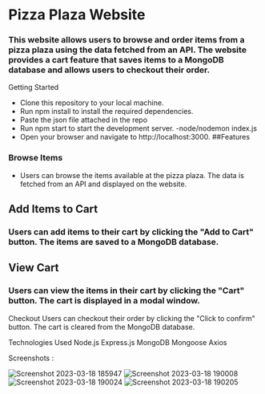 # Pizza Plaza Website
### This website allows users to browse and order items from a pizza plaza using the data fetched from an API. The website provides a cart feature that saves items to a MongoDB database and allows users to checkout their order.

Getting Started
- Clone this repository to your local machine.
- Run npm install to install the required dependencies.
- Paste the json file attached in the repo
- Run npm start to start the development server.
-node/nodemon index.js
- Open your browser and navigate to http://localhost:3000.
##Features
### Browse Items
- Users can browse the items available at the pizza plaza. The data is fetched from an API and displayed on the website.

## Add Items to Cart
### Users can add items to their cart by clicking the "Add to Cart" button. The items are saved to a MongoDB database.

## View Cart
### Users can view the items in their cart by clicking the "Cart" button. The cart is displayed in a modal window.

Checkout
Users can checkout their order by clicking the "Click to confirm" button. The cart is cleared from the MongoDB database.

Technologies Used
Node.js
Express.js
MongoDB
Mongoose
Axios


Screenshots : 

![Screenshot 2023-03-18 185947](https://user-images.githubusercontent.com/107243951/226109438-21824fc9-83f0-4ff6-a9c7-50d8465e4e09.png)
![Screenshot 2023-03-18 190008](https://user-images.githubusercontent.com/107243951/226109443-7ce4ed47-e144-431a-9c71-4b6c14c3f59c.png)
![Screenshot 2023-03-18 190024](https://user-images.githubusercontent.com/107243951/226109444-36791bd1-0c46-46fb-bffa-67261979c05b.png)
![Screenshot 2023-03-18 190205](https://user-images.githubusercontent.com/107243951/226109433-0e4cfaec-67da-46fb-abdc-58b25c647289.png)

